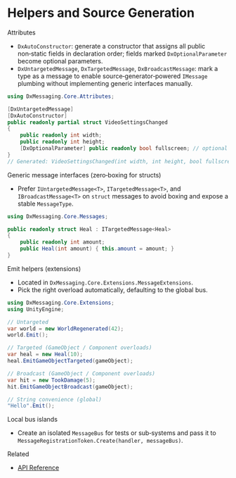 # Helpers and Source Generation

Attributes

- `DxAutoConstructor`: generate a constructor that assigns all public non‑static fields in declaration order; fields marked `DxOptionalParameter` become optional parameters.
- `DxUntargetedMessage`, `DxTargetedMessage`, `DxBroadcastMessage`: mark a type as a message to enable source‑generator‑powered `IMessage` plumbing without implementing generic interfaces manually.

```csharp
using DxMessaging.Core.Attributes;

[DxUntargetedMessage]
[DxAutoConstructor]
public readonly partial struct VideoSettingsChanged
{
    public readonly int width;
    public readonly int height;
    [DxOptionalParameter] public readonly bool fullscreen; // optional
}
// Generated: VideoSettingsChanged(int width, int height, bool fullscreen = default)
```

Generic message interfaces (zero‑boxing for structs)

- Prefer `IUntargetedMessage<T>`, `ITargetedMessage<T>`, and `IBroadcastMessage<T>` on `struct` messages to avoid boxing and expose a stable `MessageType`.

```csharp
using DxMessaging.Core.Messages;

public readonly struct Heal : ITargetedMessage<Heal>
{
    public readonly int amount;
    public Heal(int amount) { this.amount = amount; }
}
```

Emit helpers (extensions)

- Located in `DxMessaging.Core.Extensions.MessageExtensions`.
- Pick the right overload automatically, defaulting to the global bus.

```csharp
using DxMessaging.Core.Extensions;
using UnityEngine;

// Untargeted
var world = new WorldRegenerated(42);
world.Emit();

// Targeted (GameObject / Component overloads)
var heal = new Heal(10);
heal.EmitGameObjectTargeted(gameObject);

// Broadcast (GameObject / Component overloads)
var hit = new TookDamage(5);
hit.EmitGameObjectBroadcast(gameObject);

// String convenience (global)
"Hello".Emit();
```

Local bus islands

- Create an isolated `MessageBus` for tests or sub‑systems and pass it to `MessageRegistrationToken.Create(handler, messageBus)`.

Related

- [API Reference](Docs/Reference.md)
